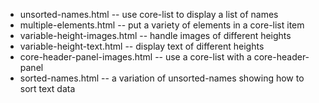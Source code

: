 * unsorted-names.html -- use core-list to display a list of names
* multiple-elements.html -- put a variety of elements in a core-list item
* variable-height-images.html -- handle images of different heights
* variable-height-text.html -- display text of different heights
* core-header-panel-images.html -- use a core-list with a core-header-panel
* sorted-names.html -- a variation of unsorted-names showing how to sort text data
